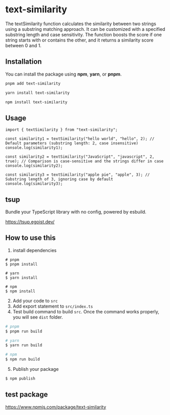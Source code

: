 # **text-similarity**

The textSimilarity function calculates the similarity between two strings using a substring matching approach. It can be customized with a specified substring length and case sensitivity. The function boosts the score if one string starts with or contains the other, and it returns a similarity score between 0 and 1.

## Installation

You can install the package using **npm**, **yarn**, or **pnpm**.

```bash
pnpm add text-similarity

yarn install text-similarity

npm install text-similarity
```

## Usage

```tsx
import { textSimilarity } from "text-similarity";

const similarity1 = textSimilarity("hello world", "hello", 2); // Default parameters (substring length: 2, case insensitive)
console.log(similarity1);

const similarity2 = textSimilarity("JavaScript", "javascript", 2, true); // Comparison is case-sensitive and the strings differ in case
console.log(similarity2);

const similarity3 = textSimilarity("apple pie", "apple", 3); // Substring length of 3, ignoring case by default
console.log(similarity3);
```

## tsup

Bundle your TypeScript library with no config, powered by esbuild.

https://tsup.egoist.dev/

## How to use this

1. install dependencies

```
# pnpm
$ pnpm install

# yarn
$ yarn install

# npm
$ npm install
```

2. Add your code to `src`
3. Add export statement to `src/index.ts`
4. Test build command to build `src`.
   Once the command works properly, you will see `dist` folder.

```zsh
# pnpm
$ pnpm run build

# yarn
$ yarn run build

# npm
$ npm run build
```

5. Publish your package

```zsh
$ npm publish
```

## test package

https://www.npmjs.com/package/text-similarity
